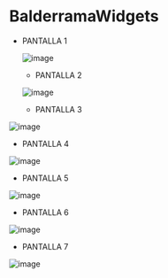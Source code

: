 # BalderramaWidgets

- PANTALLA 1
  
  ![image](https://github.com/user-attachments/assets/7085d298-d81d-488e-9be5-b9d9f4ece546)

  - PANTALLA 2

  ![image](https://github.com/user-attachments/assets/19a472e5-12a6-4feb-a9e2-83e7d7e2a42c)

  - PANTALLA 3

![image](https://github.com/user-attachments/assets/ccd16339-cc2b-4976-8702-0ab1bc005823)

  - PANTALLA 4
    
![image](https://github.com/user-attachments/assets/4b540b50-a602-4edc-a14d-be7d244fe4cc)


  - PANTALLA 5
    
![image](https://github.com/user-attachments/assets/3bc367d8-469e-491c-8d90-4e735ce85e5b)


  - PANTALLA 6

![image](https://github.com/user-attachments/assets/ada4f98d-4c86-4437-9fb8-678c5b55e6e2)


  - PANTALLA 7

![image](https://github.com/user-attachments/assets/3ade52f9-adea-4de9-98c4-3866f56b542e)

